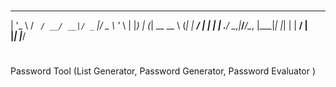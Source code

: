 #                                       
                                      
 _ __   __ _ ___ ___  __ _  ___ _ __  
| '_ \ / _` / __/ __|/ _` |/ _ \ '_ \ 
| |_) | (_| \__ \__ \ (_| |  __/ | | |
| .__/ \__,_|___/___/\__, |\___|_| |_|
| |                   __/ |           
|_|                  |___/            
#
Password Tool (List Generator, Password Generator, Password Evaluator )
